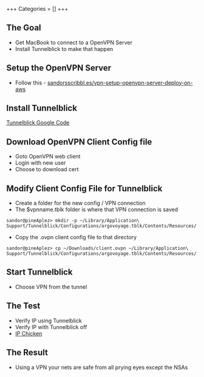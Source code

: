 +++
Categories = []
+++

## The Goal

- Get MacBook to connect to a OpenVPN Server
- Install Tunnelblick to make that happen



## Setup the OpenVPN Server

- Follow this - [sandorsscribbl.es/vpn-setup-openvpn-server-deploy-on-aws](http://sandorsscribbl.es/vpn-setup-openvpn-server-deploy-on-aws/)


## Install Tunnelblick

[Tunnelblick Google Code](https://code.google.com/p/tunnelblick/)


## Download OpenVPN Client Config file

- Goto OpenVPN web client
- Login with new user
- Choose to download cert 


## Modify Client Config File for Tunnelblick

- Create a folder for the new config / VPN connection
- The $vpnname.tblk folder is where that VPN connection is saved

~~~
sandor@pineAplez> mkdir -p ~/Library/Application\ Support/Tunnelblick/Configurations/argovoyage.tblk/Contents/Resources/
~~~

- Copy the .ovpn client config file to that directory


~~~
sandor@pineAplez> cp ~/Downloads/client.ovpn ~/Library/Application\ Support/Tunnelblick/Configurations/argovoyage.tblk/Contents/Resources/.
~~~

## Start Tunnelblick

- Choose VPN from the tunnel


## The Test

- Verify IP using Tunnelblick 
- Verify IP with Tunnelblick off
- [IP Chicken](http://ipchicken.com/)



## The Result

- Using a VPN your nets are safe from all prying eyes except the NSAs

